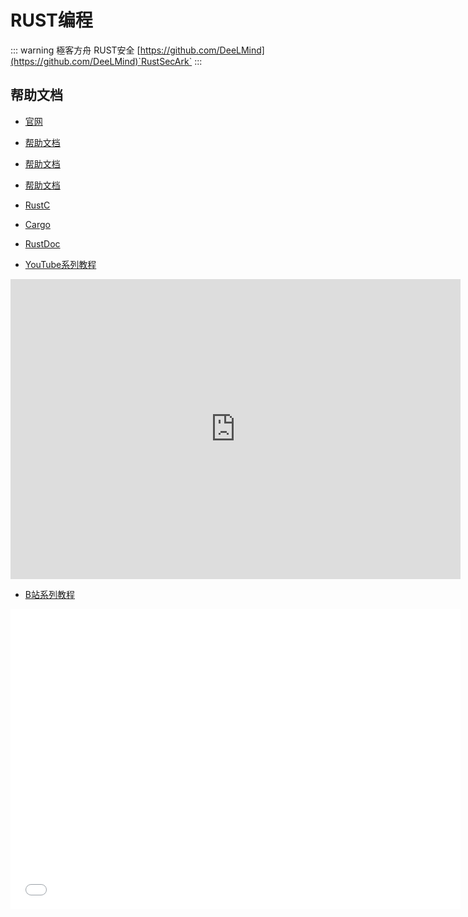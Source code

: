 # RUST编程

::: warning 極客方舟 RUST安全
[https://github.com/DeeLMind](https://github.com/DeeLMind)`RustSecArk`
:::


## 帮助文档

* [官网](https://www.rust-lang.org/)

* [帮助文档](https://course.rs/)

* [帮助文档](https://kaisery.github.io/trpl-zh-cn/)

* [帮助文档](https://rustwiki.org/zh-CN/rust-by-example/index.html)

* [RustC](https://doc.rust-lang.org/beta/rustc/index.html)

* [Cargo](https://doc.rust-lang.org/beta/cargo/index.html)

* [RustDoc](https://doc.rust-lang.org/beta/rustdoc/index.html)


<DocsAD/>

* [YouTube系列教程](https://www.youtube.com/watch?v=2ufyykMZdtQ&list=PLgZqc0esdeS951bkLzVnuX-YQxE_RbC1v)
<iframe width="720px" height="480px" src="https://www.youtube.com/embed/2ufyykMZdtQ" title="YouTube video player" frameborder="0" allow="accelerometer; autoplay; clipboard-write; encrypted-media; gyroscope; picture-in-picture" allowfullscreen></iframe>

* [B站系列教程](https://www.bilibili.com/medialist/play/282616786?from=space&business=space_series&business_id=2795900&desc=1&spm_id_from=333.999.0.0)
<iframe src="//player.bilibili.com/player.html?aid=986679161&bvid=BV1Yt4y1F7VY&cid=865422334&page=1"  frameborder="no"  allowfullscreen="true" style="width:720px;height:480px"> 
</iframe>